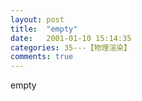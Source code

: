 ```yaml
---
layout: post
title:  "empty"
date:   2001-01-10 15:14:35
categories: 35---【物理渲染】
comments: true
---
```

empty
